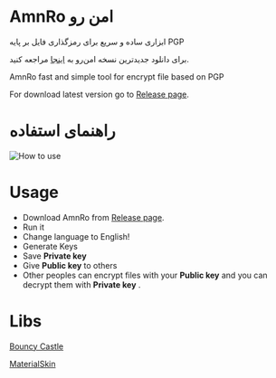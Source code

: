#  AmnRo  امن رو
ابزاری ساده و سریع برای رمزگذاری فایل بر پایه PGP

برای دانلود جدیدترین نسخه امن‌رو به [اینجا](https://github.com/AmnBAN/AmnRo/releases/latest) مراجعه کنید.

AmnRo fast and simple tool for encrypt file based on PGP

For download latest version go to [Release page](https://github.com/AmnBAN/AmnRo/releases/latest).

# راهنمای استفاده

![How to use](https://user-images.githubusercontent.com/50942920/66287105-42f2ba00-e8e1-11e9-8afb-09f2a826b194.gif)

# Usage
- Download AmnRo from [Release page](https://github.com/AmnBAN/AmnRo/releases/latest).
- Run it
- Change language to English!
- Generate Keys
- Save **Private key**
- Give **Public key** to others
- Other peoples can encrypt files with your **Public key** and you can decrypt them with **Private key** .

# Libs

[Bouncy Castle](https://github.com/bcgit/bc-csharp)

[MaterialSkin](https://github.com/giansalex/MaterialSkin)
